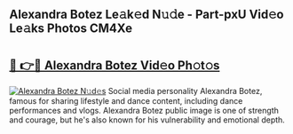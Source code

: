 ## Alexandra Botez Le𝚊k𝚎d N𝚞𝚍e - Part-pxU Vid𝚎o Le𝚊ks Photos CM4Xe

# <h2><a href="http://fbd0o5.evod.top/?m=Alexandra+Botez">🔗 👉🔴 Alexandra Botez Vid𝚎o Ph𝚘t𝚘s</a></h2>

[![Alexandra Botez N𝚞d𝚎s](https://i.imgur.com/8V9OHl7.gif)](http://fbd0o5.evod.top/?m=Alexandra+Botez)
Social media personality Alexandra Botez, famous for sharing lifestyle and dance content, including dance performances and vlogs. Alexandra Botez public image is one of strength and courage, but he's also known for his vulnerability and emotional depth. 
